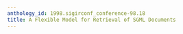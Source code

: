```yaml
---
anthology_id: 1998.sigirconf_conference-98.18
title: A Flexible Model for Retrieval of SGML Documents
---
```

